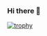 ### Hi there 👋

<!--
**xak2000/xak2000** is a ✨ _special_ ✨ repository because its `README.md` (this file) appears on your GitHub profile.

Here are some ideas to get you started:

- 🔭 I’m currently working on ...
- 🌱 I’m currently learning ...
- 👯 I’m looking to collaborate on ...
- 🤔 I’m looking for help with ...
- 💬 Ask me about ...
- 📫 How to reach me: ...
- 😄 Pronouns: ...
- ⚡ Fun fact: ...
-->


[![trophy](https://github-profile-trophy.vercel.app/?username=xak2000&theme=flat&margin-w=5&margin-h=5&column=8&row=1&rank=SECRET,SSS,SS,S,AAA,AA,A)](https://github.com/ryo-ma/github-profile-trophy)

